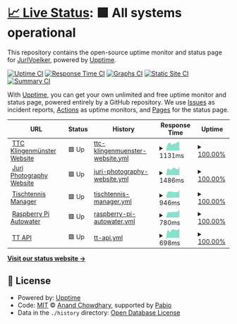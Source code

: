 # [📈 Live Status](https://JurIVoelker.github.io/upptime): <!--live status--> **🟩 All systems operational**

This repository contains the open-source uptime monitor and status page for [JurIVoelker](https://JurIVoelker.github.io/upptime), powered by [Upptime](https://github.com/upptime/upptime).

[![Uptime CI](https://github.com/JurIVoelker/upptime/workflows/Uptime%20CI/badge.svg)](https://github.com/JurIVoelker/upptime/actions?query=workflow%3A%22Uptime+CI%22)
[![Response Time CI](https://github.com/JurIVoelker/upptime/workflows/Response%20Time%20CI/badge.svg)](https://github.com/JurIVoelker/upptime/actions?query=workflow%3A%22Response+Time+CI%22)
[![Graphs CI](https://github.com/JurIVoelker/upptime/workflows/Graphs%20CI/badge.svg)](https://github.com/JurIVoelker/upptime/actions?query=workflow%3A%22Graphs+CI%22)
[![Static Site CI](https://github.com/JurIVoelker/upptime/workflows/Static%20Site%20CI/badge.svg)](https://github.com/JurIVoelker/upptime/actions?query=workflow%3A%22Static+Site+CI%22)
[![Summary CI](https://github.com/JurIVoelker/upptime/workflows/Summary%20CI/badge.svg)](https://github.com/JurIVoelker/upptime/actions?query=workflow%3A%22Summary+CI%22)

With [Upptime](https://upptime.js.org), you can get your own unlimited and free uptime monitor and status page, powered entirely by a GitHub repository. We use [Issues](https://github.com/JurIVoelker/upptime/issues) as incident reports, [Actions](https://github.com/JurIVoelker/upptime/actions) as uptime monitors, and [Pages](https://JurIVoelker.github.io/upptime) for the status page.

<!--start: status pages-->
<!-- This summary is generated by Upptime (https://github.com/upptime/upptime) -->
<!-- Do not edit this manually, your changes will be overwritten -->
<!-- prettier-ignore -->
| URL | Status | History | Response Time | Uptime |
| --- | ------ | ------- | ------------- | ------ |
| <img alt="" src="https://icons.duckduckgo.com/ip3/www.ttc-klingenmuenster.de.ico" height="13"> [TTC Klingenmünster Website](https://www.ttc-klingenmuenster.de) | 🟩 Up | [ttc-klingenmuenster-website.yml](https://github.com/JurIVoelker/upptime/commits/HEAD/history/ttc-klingenmuenster-website.yml) | <details><summary><img alt="Response time graph" src="./graphs/ttc-klingenmuenster-website/response-time-week.png" height="20"> 1131ms</summary><br><a href="https://JurIVoelker.github.io/upptime/history/ttc-klingenmuenster-website"><img alt="Response time 1179" src="https://img.shields.io/endpoint?url=https%3A%2F%2Fraw.githubusercontent.com%2FJurIVoelker%2Fupptime%2FHEAD%2Fapi%2Fttc-klingenmuenster-website%2Fresponse-time.json"></a><br><a href="https://JurIVoelker.github.io/upptime/history/ttc-klingenmuenster-website"><img alt="24-hour response time 1364" src="https://img.shields.io/endpoint?url=https%3A%2F%2Fraw.githubusercontent.com%2FJurIVoelker%2Fupptime%2FHEAD%2Fapi%2Fttc-klingenmuenster-website%2Fresponse-time-day.json"></a><br><a href="https://JurIVoelker.github.io/upptime/history/ttc-klingenmuenster-website"><img alt="7-day response time 1131" src="https://img.shields.io/endpoint?url=https%3A%2F%2Fraw.githubusercontent.com%2FJurIVoelker%2Fupptime%2FHEAD%2Fapi%2Fttc-klingenmuenster-website%2Fresponse-time-week.json"></a><br><a href="https://JurIVoelker.github.io/upptime/history/ttc-klingenmuenster-website"><img alt="30-day response time 1204" src="https://img.shields.io/endpoint?url=https%3A%2F%2Fraw.githubusercontent.com%2FJurIVoelker%2Fupptime%2FHEAD%2Fapi%2Fttc-klingenmuenster-website%2Fresponse-time-month.json"></a><br><a href="https://JurIVoelker.github.io/upptime/history/ttc-klingenmuenster-website"><img alt="1-year response time 1179" src="https://img.shields.io/endpoint?url=https%3A%2F%2Fraw.githubusercontent.com%2FJurIVoelker%2Fupptime%2FHEAD%2Fapi%2Fttc-klingenmuenster-website%2Fresponse-time-year.json"></a></details> | <details><summary><a href="https://JurIVoelker.github.io/upptime/history/ttc-klingenmuenster-website">100.00%</a></summary><a href="https://JurIVoelker.github.io/upptime/history/ttc-klingenmuenster-website"><img alt="All-time uptime 99.13%" src="https://img.shields.io/endpoint?url=https%3A%2F%2Fraw.githubusercontent.com%2FJurIVoelker%2Fupptime%2FHEAD%2Fapi%2Fttc-klingenmuenster-website%2Fuptime.json"></a><br><a href="https://JurIVoelker.github.io/upptime/history/ttc-klingenmuenster-website"><img alt="24-hour uptime 100.00%" src="https://img.shields.io/endpoint?url=https%3A%2F%2Fraw.githubusercontent.com%2FJurIVoelker%2Fupptime%2FHEAD%2Fapi%2Fttc-klingenmuenster-website%2Fuptime-day.json"></a><br><a href="https://JurIVoelker.github.io/upptime/history/ttc-klingenmuenster-website"><img alt="7-day uptime 100.00%" src="https://img.shields.io/endpoint?url=https%3A%2F%2Fraw.githubusercontent.com%2FJurIVoelker%2Fupptime%2FHEAD%2Fapi%2Fttc-klingenmuenster-website%2Fuptime-week.json"></a><br><a href="https://JurIVoelker.github.io/upptime/history/ttc-klingenmuenster-website"><img alt="30-day uptime 100.00%" src="https://img.shields.io/endpoint?url=https%3A%2F%2Fraw.githubusercontent.com%2FJurIVoelker%2Fupptime%2FHEAD%2Fapi%2Fttc-klingenmuenster-website%2Fuptime-month.json"></a><br><a href="https://JurIVoelker.github.io/upptime/history/ttc-klingenmuenster-website"><img alt="1-year uptime 99.13%" src="https://img.shields.io/endpoint?url=https%3A%2F%2Fraw.githubusercontent.com%2FJurIVoelker%2Fupptime%2FHEAD%2Fapi%2Fttc-klingenmuenster-website%2Fuptime-year.json"></a></details>
| <img alt="" src="https://icons.duckduckgo.com/ip3/www.jurivoelker.de.ico" height="13"> [Juri Photography Website](https://www.jurivoelker.de) | 🟩 Up | [juri-photography-website.yml](https://github.com/JurIVoelker/upptime/commits/HEAD/history/juri-photography-website.yml) | <details><summary><img alt="Response time graph" src="./graphs/juri-photography-website/response-time-week.png" height="20"> 1486ms</summary><br><a href="https://JurIVoelker.github.io/upptime/history/juri-photography-website"><img alt="Response time 1428" src="https://img.shields.io/endpoint?url=https%3A%2F%2Fraw.githubusercontent.com%2FJurIVoelker%2Fupptime%2FHEAD%2Fapi%2Fjuri-photography-website%2Fresponse-time.json"></a><br><a href="https://JurIVoelker.github.io/upptime/history/juri-photography-website"><img alt="24-hour response time 1885" src="https://img.shields.io/endpoint?url=https%3A%2F%2Fraw.githubusercontent.com%2FJurIVoelker%2Fupptime%2FHEAD%2Fapi%2Fjuri-photography-website%2Fresponse-time-day.json"></a><br><a href="https://JurIVoelker.github.io/upptime/history/juri-photography-website"><img alt="7-day response time 1486" src="https://img.shields.io/endpoint?url=https%3A%2F%2Fraw.githubusercontent.com%2FJurIVoelker%2Fupptime%2FHEAD%2Fapi%2Fjuri-photography-website%2Fresponse-time-week.json"></a><br><a href="https://JurIVoelker.github.io/upptime/history/juri-photography-website"><img alt="30-day response time 1508" src="https://img.shields.io/endpoint?url=https%3A%2F%2Fraw.githubusercontent.com%2FJurIVoelker%2Fupptime%2FHEAD%2Fapi%2Fjuri-photography-website%2Fresponse-time-month.json"></a><br><a href="https://JurIVoelker.github.io/upptime/history/juri-photography-website"><img alt="1-year response time 1428" src="https://img.shields.io/endpoint?url=https%3A%2F%2Fraw.githubusercontent.com%2FJurIVoelker%2Fupptime%2FHEAD%2Fapi%2Fjuri-photography-website%2Fresponse-time-year.json"></a></details> | <details><summary><a href="https://JurIVoelker.github.io/upptime/history/juri-photography-website">100.00%</a></summary><a href="https://JurIVoelker.github.io/upptime/history/juri-photography-website"><img alt="All-time uptime 96.64%" src="https://img.shields.io/endpoint?url=https%3A%2F%2Fraw.githubusercontent.com%2FJurIVoelker%2Fupptime%2FHEAD%2Fapi%2Fjuri-photography-website%2Fuptime.json"></a><br><a href="https://JurIVoelker.github.io/upptime/history/juri-photography-website"><img alt="24-hour uptime 100.00%" src="https://img.shields.io/endpoint?url=https%3A%2F%2Fraw.githubusercontent.com%2FJurIVoelker%2Fupptime%2FHEAD%2Fapi%2Fjuri-photography-website%2Fuptime-day.json"></a><br><a href="https://JurIVoelker.github.io/upptime/history/juri-photography-website"><img alt="7-day uptime 100.00%" src="https://img.shields.io/endpoint?url=https%3A%2F%2Fraw.githubusercontent.com%2FJurIVoelker%2Fupptime%2FHEAD%2Fapi%2Fjuri-photography-website%2Fuptime-week.json"></a><br><a href="https://JurIVoelker.github.io/upptime/history/juri-photography-website"><img alt="30-day uptime 100.00%" src="https://img.shields.io/endpoint?url=https%3A%2F%2Fraw.githubusercontent.com%2FJurIVoelker%2Fupptime%2FHEAD%2Fapi%2Fjuri-photography-website%2Fuptime-month.json"></a><br><a href="https://JurIVoelker.github.io/upptime/history/juri-photography-website"><img alt="1-year uptime 96.64%" src="https://img.shields.io/endpoint?url=https%3A%2F%2Fraw.githubusercontent.com%2FJurIVoelker%2Fupptime%2FHEAD%2Fapi%2Fjuri-photography-website%2Fuptime-year.json"></a></details>
| <img alt="" src="https://icons.duckduckgo.com/ip3/tt-manager.ttc-klingenmuenster.de.ico" height="13"> [Tischtennis Manager](https://tt-manager.ttc-klingenmuenster.de) | 🟩 Up | [tischtennis-manager.yml](https://github.com/JurIVoelker/upptime/commits/HEAD/history/tischtennis-manager.yml) | <details><summary><img alt="Response time graph" src="./graphs/tischtennis-manager/response-time-week.png" height="20"> 946ms</summary><br><a href="https://JurIVoelker.github.io/upptime/history/tischtennis-manager"><img alt="Response time 904" src="https://img.shields.io/endpoint?url=https%3A%2F%2Fraw.githubusercontent.com%2FJurIVoelker%2Fupptime%2FHEAD%2Fapi%2Ftischtennis-manager%2Fresponse-time.json"></a><br><a href="https://JurIVoelker.github.io/upptime/history/tischtennis-manager"><img alt="24-hour response time 1205" src="https://img.shields.io/endpoint?url=https%3A%2F%2Fraw.githubusercontent.com%2FJurIVoelker%2Fupptime%2FHEAD%2Fapi%2Ftischtennis-manager%2Fresponse-time-day.json"></a><br><a href="https://JurIVoelker.github.io/upptime/history/tischtennis-manager"><img alt="7-day response time 946" src="https://img.shields.io/endpoint?url=https%3A%2F%2Fraw.githubusercontent.com%2FJurIVoelker%2Fupptime%2FHEAD%2Fapi%2Ftischtennis-manager%2Fresponse-time-week.json"></a><br><a href="https://JurIVoelker.github.io/upptime/history/tischtennis-manager"><img alt="30-day response time 900" src="https://img.shields.io/endpoint?url=https%3A%2F%2Fraw.githubusercontent.com%2FJurIVoelker%2Fupptime%2FHEAD%2Fapi%2Ftischtennis-manager%2Fresponse-time-month.json"></a><br><a href="https://JurIVoelker.github.io/upptime/history/tischtennis-manager"><img alt="1-year response time 904" src="https://img.shields.io/endpoint?url=https%3A%2F%2Fraw.githubusercontent.com%2FJurIVoelker%2Fupptime%2FHEAD%2Fapi%2Ftischtennis-manager%2Fresponse-time-year.json"></a></details> | <details><summary><a href="https://JurIVoelker.github.io/upptime/history/tischtennis-manager">100.00%</a></summary><a href="https://JurIVoelker.github.io/upptime/history/tischtennis-manager"><img alt="All-time uptime 99.03%" src="https://img.shields.io/endpoint?url=https%3A%2F%2Fraw.githubusercontent.com%2FJurIVoelker%2Fupptime%2FHEAD%2Fapi%2Ftischtennis-manager%2Fuptime.json"></a><br><a href="https://JurIVoelker.github.io/upptime/history/tischtennis-manager"><img alt="24-hour uptime 100.00%" src="https://img.shields.io/endpoint?url=https%3A%2F%2Fraw.githubusercontent.com%2FJurIVoelker%2Fupptime%2FHEAD%2Fapi%2Ftischtennis-manager%2Fuptime-day.json"></a><br><a href="https://JurIVoelker.github.io/upptime/history/tischtennis-manager"><img alt="7-day uptime 100.00%" src="https://img.shields.io/endpoint?url=https%3A%2F%2Fraw.githubusercontent.com%2FJurIVoelker%2Fupptime%2FHEAD%2Fapi%2Ftischtennis-manager%2Fuptime-week.json"></a><br><a href="https://JurIVoelker.github.io/upptime/history/tischtennis-manager"><img alt="30-day uptime 100.00%" src="https://img.shields.io/endpoint?url=https%3A%2F%2Fraw.githubusercontent.com%2FJurIVoelker%2Fupptime%2FHEAD%2Fapi%2Ftischtennis-manager%2Fuptime-month.json"></a><br><a href="https://JurIVoelker.github.io/upptime/history/tischtennis-manager"><img alt="1-year uptime 99.03%" src="https://img.shields.io/endpoint?url=https%3A%2F%2Fraw.githubusercontent.com%2FJurIVoelker%2Fupptime%2FHEAD%2Fapi%2Ftischtennis-manager%2Fuptime-year.json"></a></details>
| <img alt="" src="https://icons.duckduckgo.com/ip3/raspi-autowater-dashboard.jurivoelker.de.ico" height="13"> [Raspberry Pi Autowater](https://raspi-autowater-dashboard.jurivoelker.de) | 🟩 Up | [raspberry-pi-autowater.yml](https://github.com/JurIVoelker/upptime/commits/HEAD/history/raspberry-pi-autowater.yml) | <details><summary><img alt="Response time graph" src="./graphs/raspberry-pi-autowater/response-time-week.png" height="20"> 780ms</summary><br><a href="https://JurIVoelker.github.io/upptime/history/raspberry-pi-autowater"><img alt="Response time 786" src="https://img.shields.io/endpoint?url=https%3A%2F%2Fraw.githubusercontent.com%2FJurIVoelker%2Fupptime%2FHEAD%2Fapi%2Fraspberry-pi-autowater%2Fresponse-time.json"></a><br><a href="https://JurIVoelker.github.io/upptime/history/raspberry-pi-autowater"><img alt="24-hour response time 1087" src="https://img.shields.io/endpoint?url=https%3A%2F%2Fraw.githubusercontent.com%2FJurIVoelker%2Fupptime%2FHEAD%2Fapi%2Fraspberry-pi-autowater%2Fresponse-time-day.json"></a><br><a href="https://JurIVoelker.github.io/upptime/history/raspberry-pi-autowater"><img alt="7-day response time 780" src="https://img.shields.io/endpoint?url=https%3A%2F%2Fraw.githubusercontent.com%2FJurIVoelker%2Fupptime%2FHEAD%2Fapi%2Fraspberry-pi-autowater%2Fresponse-time-week.json"></a><br><a href="https://JurIVoelker.github.io/upptime/history/raspberry-pi-autowater"><img alt="30-day response time 778" src="https://img.shields.io/endpoint?url=https%3A%2F%2Fraw.githubusercontent.com%2FJurIVoelker%2Fupptime%2FHEAD%2Fapi%2Fraspberry-pi-autowater%2Fresponse-time-month.json"></a><br><a href="https://JurIVoelker.github.io/upptime/history/raspberry-pi-autowater"><img alt="1-year response time 786" src="https://img.shields.io/endpoint?url=https%3A%2F%2Fraw.githubusercontent.com%2FJurIVoelker%2Fupptime%2FHEAD%2Fapi%2Fraspberry-pi-autowater%2Fresponse-time-year.json"></a></details> | <details><summary><a href="https://JurIVoelker.github.io/upptime/history/raspberry-pi-autowater">100.00%</a></summary><a href="https://JurIVoelker.github.io/upptime/history/raspberry-pi-autowater"><img alt="All-time uptime 99.40%" src="https://img.shields.io/endpoint?url=https%3A%2F%2Fraw.githubusercontent.com%2FJurIVoelker%2Fupptime%2FHEAD%2Fapi%2Fraspberry-pi-autowater%2Fuptime.json"></a><br><a href="https://JurIVoelker.github.io/upptime/history/raspberry-pi-autowater"><img alt="24-hour uptime 100.00%" src="https://img.shields.io/endpoint?url=https%3A%2F%2Fraw.githubusercontent.com%2FJurIVoelker%2Fupptime%2FHEAD%2Fapi%2Fraspberry-pi-autowater%2Fuptime-day.json"></a><br><a href="https://JurIVoelker.github.io/upptime/history/raspberry-pi-autowater"><img alt="7-day uptime 100.00%" src="https://img.shields.io/endpoint?url=https%3A%2F%2Fraw.githubusercontent.com%2FJurIVoelker%2Fupptime%2FHEAD%2Fapi%2Fraspberry-pi-autowater%2Fuptime-week.json"></a><br><a href="https://JurIVoelker.github.io/upptime/history/raspberry-pi-autowater"><img alt="30-day uptime 100.00%" src="https://img.shields.io/endpoint?url=https%3A%2F%2Fraw.githubusercontent.com%2FJurIVoelker%2Fupptime%2FHEAD%2Fapi%2Fraspberry-pi-autowater%2Fuptime-month.json"></a><br><a href="https://JurIVoelker.github.io/upptime/history/raspberry-pi-autowater"><img alt="1-year uptime 99.40%" src="https://img.shields.io/endpoint?url=https%3A%2F%2Fraw.githubusercontent.com%2FJurIVoelker%2Fupptime%2FHEAD%2Fapi%2Fraspberry-pi-autowater%2Fuptime-year.json"></a></details>
| <img alt="" src="https://icons.duckduckgo.com/ip3/tt-api.ttc-klingenmuenster.de.ico" height="13"> [TT API](https://tt-api.ttc-klingenmuenster.de) | 🟩 Up | [tt-api.yml](https://github.com/JurIVoelker/upptime/commits/HEAD/history/tt-api.yml) | <details><summary><img alt="Response time graph" src="./graphs/tt-api/response-time-week.png" height="20"> 698ms</summary><br><a href="https://JurIVoelker.github.io/upptime/history/tt-api"><img alt="Response time 753" src="https://img.shields.io/endpoint?url=https%3A%2F%2Fraw.githubusercontent.com%2FJurIVoelker%2Fupptime%2FHEAD%2Fapi%2Ftt-api%2Fresponse-time.json"></a><br><a href="https://JurIVoelker.github.io/upptime/history/tt-api"><img alt="24-hour response time 787" src="https://img.shields.io/endpoint?url=https%3A%2F%2Fraw.githubusercontent.com%2FJurIVoelker%2Fupptime%2FHEAD%2Fapi%2Ftt-api%2Fresponse-time-day.json"></a><br><a href="https://JurIVoelker.github.io/upptime/history/tt-api"><img alt="7-day response time 698" src="https://img.shields.io/endpoint?url=https%3A%2F%2Fraw.githubusercontent.com%2FJurIVoelker%2Fupptime%2FHEAD%2Fapi%2Ftt-api%2Fresponse-time-week.json"></a><br><a href="https://JurIVoelker.github.io/upptime/history/tt-api"><img alt="30-day response time 733" src="https://img.shields.io/endpoint?url=https%3A%2F%2Fraw.githubusercontent.com%2FJurIVoelker%2Fupptime%2FHEAD%2Fapi%2Ftt-api%2Fresponse-time-month.json"></a><br><a href="https://JurIVoelker.github.io/upptime/history/tt-api"><img alt="1-year response time 753" src="https://img.shields.io/endpoint?url=https%3A%2F%2Fraw.githubusercontent.com%2FJurIVoelker%2Fupptime%2FHEAD%2Fapi%2Ftt-api%2Fresponse-time-year.json"></a></details> | <details><summary><a href="https://JurIVoelker.github.io/upptime/history/tt-api">100.00%</a></summary><a href="https://JurIVoelker.github.io/upptime/history/tt-api"><img alt="All-time uptime 99.03%" src="https://img.shields.io/endpoint?url=https%3A%2F%2Fraw.githubusercontent.com%2FJurIVoelker%2Fupptime%2FHEAD%2Fapi%2Ftt-api%2Fuptime.json"></a><br><a href="https://JurIVoelker.github.io/upptime/history/tt-api"><img alt="24-hour uptime 100.00%" src="https://img.shields.io/endpoint?url=https%3A%2F%2Fraw.githubusercontent.com%2FJurIVoelker%2Fupptime%2FHEAD%2Fapi%2Ftt-api%2Fuptime-day.json"></a><br><a href="https://JurIVoelker.github.io/upptime/history/tt-api"><img alt="7-day uptime 100.00%" src="https://img.shields.io/endpoint?url=https%3A%2F%2Fraw.githubusercontent.com%2FJurIVoelker%2Fupptime%2FHEAD%2Fapi%2Ftt-api%2Fuptime-week.json"></a><br><a href="https://JurIVoelker.github.io/upptime/history/tt-api"><img alt="30-day uptime 100.00%" src="https://img.shields.io/endpoint?url=https%3A%2F%2Fraw.githubusercontent.com%2FJurIVoelker%2Fupptime%2FHEAD%2Fapi%2Ftt-api%2Fuptime-month.json"></a><br><a href="https://JurIVoelker.github.io/upptime/history/tt-api"><img alt="1-year uptime 99.03%" src="https://img.shields.io/endpoint?url=https%3A%2F%2Fraw.githubusercontent.com%2FJurIVoelker%2Fupptime%2FHEAD%2Fapi%2Ftt-api%2Fuptime-year.json"></a></details>

<!--end: status pages-->

[**Visit our status website →**](https://JurIVoelker.github.io/upptime)

## 📄 License

- Powered by: [Upptime](https://github.com/upptime/upptime)
- Code: [MIT](./LICENSE) © [Anand Chowdhary](https://anandchowdhary.com), supported by [Pabio](https://pabio.com)
- Data in the `./history` directory: [Open Database License](https://opendatacommons.org/licenses/odbl/1-0/)
